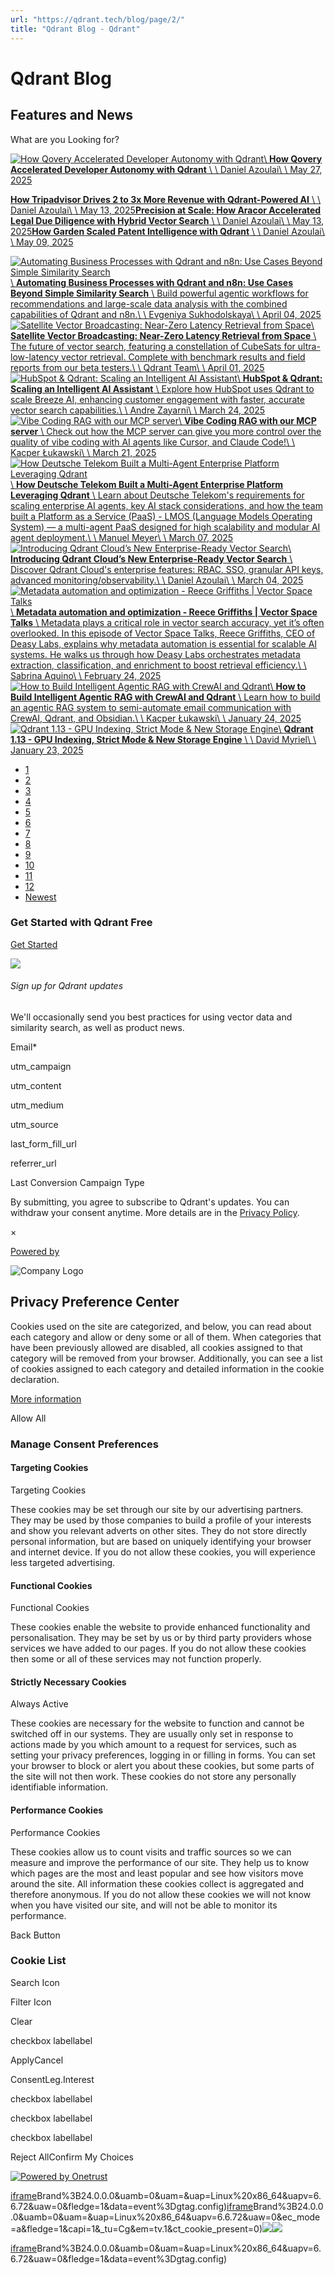 ```yaml
---
url: "https://qdrant.tech/blog/page/2/"
title: "Qdrant Blog - Qdrant"
---
```


# Qdrant Blog

## Features and News

What are you Looking for?

[![How Qovery Accelerated Developer Autonomy with Qdrant](https://qdrant.tech/blog/case-study-qovery/preview/title.jpg)\\
**How Qovery Accelerated Developer Autonomy with Qdrant** \\
\\
Daniel Azoulai\\
\\
May 27, 2025](https://qdrant.tech/blog/case-study-qovery/)

[**How Tripadvisor Drives 2 to 3x More Revenue with Qdrant-Powered AI** \\
\\
Daniel Azoulai\\
\\
May 13, 2025](https://qdrant.tech/blog/case-study-tripadvisor/)[**Precision at Scale: How Aracor Accelerated Legal Due Diligence with Hybrid Vector Search** \\
\\
Daniel Azoulai\\
\\
May 13, 2025](https://qdrant.tech/blog/case-study-aracor/)[**How Garden Scaled Patent Intelligence with Qdrant** \\
\\
Daniel Azoulai\\
\\
May 09, 2025](https://qdrant.tech/blog/case-study-garden-intel/)

[![Automating Business Processes with Qdrant and n8n: Use Cases Beyond Simple Similarity Search](https://qdrant.tech/blog/qdrant-n8n-2/preview/preview.jpg)\\
**Automating Business Processes with Qdrant and n8n: Use Cases Beyond Simple Similarity Search** \\
Build powerful agentic workflows for recommendations and large-scale data analysis with the combined capabilities of Qdrant and n8n.\\
\\
Evgeniya Sukhodolskaya\\
\\
April 04, 2025](https://qdrant.tech/blog/qdrant-n8n-beyond-simple-similarity-search/)[![Satellite Vector Broadcasting: Near-Zero Latency Retrieval from Space](https://qdrant.tech/blog/satellite-vector-broadcasting/preview/preview.jpg)\\
**Satellite Vector Broadcasting: Near-Zero Latency Retrieval from Space** \\
The future of vector search, featuring a constellation of CubeSats for ultra-low-latency vector retrieval. Complete with benchmark results and field reports from our beta testers.\\
\\
Qdrant Team\\
\\
April 01, 2025](https://qdrant.tech/blog/satellite-vector-broadcasting/)[![HubSpot & Qdrant: Scaling an Intelligent AI Assistant](https://qdrant.tech/blog/case-study-hubspot/preview/preview.jpg)\\
**HubSpot & Qdrant: Scaling an Intelligent AI Assistant** \\
Explore how HubSpot uses Qdrant to scale Breeze AI, enhancing customer engagement with faster, accurate vector search capabilities.\\
\\
Andre Zayarni\\
\\
March 24, 2025](https://qdrant.tech/blog/case-study-hubspot/)[![Vibe Coding RAG with our MCP server](https://qdrant.tech/blog/webinar-vibe-coding-rag/preview/preview.jpg)\\
**Vibe Coding RAG with our MCP server** \\
Check out how the MCP server can give you more control over the quality of vibe coding with AI agents like Cursor, and Claude Code!\\
\\
Kacper Łukawski\\
\\
March 21, 2025](https://qdrant.tech/blog/webinar-vibe-coding-rag/)[![How Deutsche Telekom Built a Multi-Agent Enterprise Platform Leveraging Qdrant](https://qdrant.tech/blog/case-study-deutsche-telekom/preview/preview.jpg)\\
**How Deutsche Telekom Built a Multi-Agent Enterprise Platform Leveraging Qdrant** \\
Learn about Deutsche Telekom's requirements for scaling enterprise AI agents, key AI stack considerations, and how the team built a Platform as a Service (PaaS) - LMOS (Language Models Operating System) — a multi-agent PaaS designed for high scalability and modular AI agent deployment.\\
\\
Manuel Meyer\\
\\
March 07, 2025](https://qdrant.tech/blog/case-study-deutsche-telekom/)[![Introducing Qdrant Cloud’s New Enterprise-Ready Vector Search](https://qdrant.tech/blog/enterprise-vector-search/preview/preview.jpg)\\
**Introducing Qdrant Cloud’s New Enterprise-Ready Vector Search** \\
Discover Qdrant Cloud's enterprise features: RBAC, SSO, granular API keys, advanced monitoring/observability.\\
\\
Daniel Azoulai\\
\\
March 04, 2025](https://qdrant.tech/blog/enterprise-vector-search/)[![Metadata automation and optimization - Reece Griffiths | Vector Space Talks](https://qdrant.tech/blog/metadata-deasy-labs/preview/preview.jpg)\\
**Metadata automation and optimization - Reece Griffiths \| Vector Space Talks** \\
Metadata plays a critical role in vector search accuracy, yet it’s often overlooked. In this episode of Vector Space Talks, Reece Griffiths, CEO of Deasy Labs, explains why metadata automation is essential for scalable AI systems. He walks us through how Deasy Labs orchestrates metadata extraction, classification, and enrichment to boost retrieval efficiency.\\
\\
Sabrina Aquino\\
\\
February 24, 2025](https://qdrant.tech/blog/metadata-deasy-labs/)[![How to Build Intelligent Agentic RAG with CrewAI and Qdrant](https://qdrant.tech/blog/webinar-crewai-qdrant-obsidian/preview/preview.jpg)\\
**How to Build Intelligent Agentic RAG with CrewAI and Qdrant** \\
Learn how to build an agentic RAG system to semi-automate email communication with CrewAI, Qdrant, and Obsidian.\\
\\
Kacper Łukawski\\
\\
January 24, 2025](https://qdrant.tech/blog/webinar-crewai-qdrant-obsidian/)[![Qdrant 1.13 - GPU Indexing, Strict Mode & New Storage Engine](https://qdrant.tech/blog/qdrant-1.13.x/preview/preview.jpg)\\
**Qdrant 1.13 - GPU Indexing, Strict Mode & New Storage Engine** \\
\\
David Myriel\\
\\
January 23, 2025](https://qdrant.tech/blog/qdrant-1.13.x/)

- [1](https://qdrant.tech/blog/)
- [2](https://qdrant.tech/blog/page/2/)
- [3](https://qdrant.tech/blog/page/3/)
- [4](https://qdrant.tech/blog/page/4/)
- [5](https://qdrant.tech/blog/page/5/)
- [6](https://qdrant.tech/blog/page/6/)
- [7](https://qdrant.tech/blog/page/7/)
- [8](https://qdrant.tech/blog/page/8/)
- [9](https://qdrant.tech/blog/page/9/)
- [10](https://qdrant.tech/blog/page/10/)
- [11](https://qdrant.tech/blog/page/11/)
- [12](https://qdrant.tech/blog/page/12/)
- [Newest](https://qdrant.tech/blog/)

### Get Started with Qdrant Free

[Get Started](https://cloud.qdrant.io/signup?ajs_anonymous_id=010ec086-ae19-499d-a5c2-fbc5201718b1)

![](https://qdrant.tech/img/rocket.svg)

###### Sign up for Qdrant updates

We'll occasionally send you best practices for using vector data and similarity search, as well as product news.

Email\*

utm\_campaign

utm\_content

utm\_medium

utm\_source

last\_form\_fill\_url

referrer\_url

Last Conversion Campaign Type

By submitting, you agree to subscribe to Qdrant's updates. You can withdraw your consent anytime. More details are in the [Privacy Policy](https://qdrant.tech/legal/privacy-policy/).

×

[Powered by](https://qdrant.tech/)

![Company Logo](https://cdn.cookielaw.org/logos/static/ot_company_logo.png)

## Privacy Preference Center

Cookies used on the site are categorized, and below, you can read about each category and allow or deny some or all of them. When categories that have been previously allowed are disabled, all cookies assigned to that category will be removed from your browser.
Additionally, you can see a list of cookies assigned to each category and detailed information in the cookie declaration.


[More information](https://qdrant.tech/legal/privacy-policy/#cookies-and-web-beacons)

Allow All

### Manage Consent Preferences

#### Targeting Cookies

Targeting Cookies

These cookies may be set through our site by our advertising partners. They may be used by those companies to build a profile of your interests and show you relevant adverts on other sites. They do not store directly personal information, but are based on uniquely identifying your browser and internet device. If you do not allow these cookies, you will experience less targeted advertising.

#### Functional Cookies

Functional Cookies

These cookies enable the website to provide enhanced functionality and personalisation. They may be set by us or by third party providers whose services we have added to our pages. If you do not allow these cookies then some or all of these services may not function properly.

#### Strictly Necessary Cookies

Always Active

These cookies are necessary for the website to function and cannot be switched off in our systems. They are usually only set in response to actions made by you which amount to a request for services, such as setting your privacy preferences, logging in or filling in forms. You can set your browser to block or alert you about these cookies, but some parts of the site will not then work. These cookies do not store any personally identifiable information.

#### Performance Cookies

Performance Cookies

These cookies allow us to count visits and traffic sources so we can measure and improve the performance of our site. They help us to know which pages are the most and least popular and see how visitors move around the site. All information these cookies collect is aggregated and therefore anonymous. If you do not allow these cookies we will not know when you have visited our site, and will not be able to monitor its performance.

Back Button

### Cookie List

Search Icon

Filter Icon

Clear

checkbox labellabel

ApplyCancel

ConsentLeg.Interest

checkbox labellabel

checkbox labellabel

checkbox labellabel

Reject AllConfirm My Choices

[![Powered by Onetrust](https://cdn.cookielaw.org/logos/static/powered_by_logo.svg)](https://www.onetrust.com/products/cookie-consent/)

[iframe](https://td.doubleclick.net/td/rul/10862264272?random=1748575493795&cv=11&fst=1748575493795&fmt=3&bg=ffffff&guid=ON&async=1&gtm=45be55s2v9117590405z8898302740za200zb898302740&gcd=13l3l3l3l1l1&dma=0&tag_exp=101509157~102015665~103116026~103130498~103130500~103200004~103233427~103252644~103252646~103351866~103351868~104481633~104481635~104559073~104559075&ptag_exp=101509157~103116026~103130498~103130500~103200004~103233427~103252644~103252646~103351866~103351868~104481633~104481635~104559073~104559075&u_w=1280&u_h=1024&url=https%3A%2F%2Fqdrant.tech%2Fblog%2Fpage%2F2%2F&hn=www.googleadservices.com&frm=0&tiba=Qdrant%20Blog%20-%20Qdrant&npa=0&pscdl=noapi&auid=36730687.1748575494&uaa=x86&uab=64&uafvl=Google%2520Chrome%3B137.0.7151.55%7CChromium%3B137.0.7151.55%7CNot%252FA)Brand%3B24.0.0.0&uamb=0&uam=&uap=Linux%20x86_64&uapv=6.6.72&uaw=0&fledge=1&data=event%3Dgtag.config)[iframe](https://td.doubleclick.net/td/rul/10862264272?random=1748575493766&cv=11&fst=1748575493766&fmt=3&bg=ffffff&guid=ON&async=1&gcl_ctr=1&gtm=45be55s2v9117590405z8898302740za200zb898302740&gcd=13l3l3l3l1l1&dma=0&tag_exp=101509157~102015665~103116026~103130498~103130500~103200004~103233427~103252644~103252646~103351866~103351868~104481633~104481635~104559073~104559075&ptag_exp=101509157~103116026~103130498~103130500~103200004~103233427~103252644~103252646~103351866~103351868~104481633~104481635~104559073~104559075&u_w=1280&u_h=1024&url=https%3A%2F%2Fqdrant.tech%2Fblog%2Fpage%2F2%2F&label=_FJrCMev-7EDEND_w7so&hn=www.googleadservices.com&frm=0&tiba=Qdrant%20Blog%20-%20Qdrant&value=0&bttype=purchase&npa=0&pscdl=noapi&auid=36730687.1748575494&uaa=x86&uab=64&uafvl=Google%2520Chrome%3B137.0.7151.55%7CChromium%3B137.0.7151.55%7CNot%252FA)Brand%3B24.0.0.0&uamb=0&uam=&uap=Linux%20x86_64&uapv=6.6.72&uaw=0&ec_mode=a&fledge=1&capi=1&_tu=Cg&em=tv.1&ct_cookie_present=0)![](https://t.co/1/i/adsct?bci=4&dv=America%2FAdak%26en-US%2Cen%26Google%20Inc.%26Linux%20x86_64%26255%261280%261024%264%2624%261280%261024%260%26na&eci=3&event=%7B%7D&event_id=08c4d04a-ea00-4f08-84c6-2e3bbbeabe25&integration=advertiser&p_id=Twitter&p_user_id=0&pl_id=0f30bfcb-51c9-4445-94e1-021546cff234&tw_document_href=https%3A%2F%2Fqdrant.tech%2Fblog%2Fpage%2F2%2F&tw_iframe_status=0&txn_id=o81g6&type=javascript&version=2.3.33)![](https://analytics.twitter.com/1/i/adsct?bci=4&dv=America%2FAdak%26en-US%2Cen%26Google%20Inc.%26Linux%20x86_64%26255%261280%261024%264%2624%261280%261024%260%26na&eci=3&event=%7B%7D&event_id=08c4d04a-ea00-4f08-84c6-2e3bbbeabe25&integration=advertiser&p_id=Twitter&p_user_id=0&pl_id=0f30bfcb-51c9-4445-94e1-021546cff234&tw_document_href=https%3A%2F%2Fqdrant.tech%2Fblog%2Fpage%2F2%2F&tw_iframe_status=0&txn_id=o81g6&type=javascript&version=2.3.33)

[iframe](https://td.doubleclick.net/td/rul/10862264272?random=1748575494949&cv=11&fst=1748575494949&fmt=3&bg=ffffff&guid=ON&async=1&gtm=45be55s2v9117590405za200zb898302740&gcd=13l3l3l3l1l1&dma=0&tag_exp=101509157~102015665~103116026~103130498~103130500~103200004~103233427~103252644~103252646~103351866~103351868~104481633~104481635~104559073~104559075&ptag_exp=101509157~103116026~103130498~103130500~103200004~103233427~103252644~103252646~103351866~103351868~104481633~104481635~104559073~104559075&u_w=1280&u_h=1024&url=https%3A%2F%2Fqdrant.tech%2Fblog%2Fpage%2F2%2F&hn=www.googleadservices.com&frm=0&tiba=Qdrant%20Blog%20-%20Qdrant&did=dZTQ1Zm&gdid=dZTQ1Zm&npa=0&pscdl=noapi&auid=36730687.1748575494&uaa=x86&uab=64&uafvl=Google%2520Chrome%3B137.0.7151.55%7CChromium%3B137.0.7151.55%7CNot%252FA)Brand%3B24.0.0.0&uamb=0&uam=&uap=Linux%20x86_64&uapv=6.6.72&uaw=0&fledge=1&data=event%3Dgtag.config)